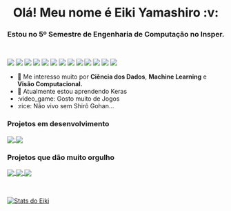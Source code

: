 <strong>
<h1 align="center"> Olá! Meu nome é Eiki Yamashiro :v: </h1>
<h3 align="center"> Estou no 5º Semestre de Engenharia de Computação no Insper.</h3>
</strong>
<br />

![](https://img.shields.io/badge/-Python-informational?style=flat&logo=python&logoColor=white&color=F7D146)
![](https://img.shields.io/badge/-Java-informational?style=flat&logo=java&logoColor=white&color=477EDD)
![](https://img.shields.io/badge/-Flutter-informational?style=flat&logo=flutter&logoColor=white&color=8FBADD)
![](https://img.shields.io/badge/-HTML-informational?style=flat&logo=html5&logoColor=white&color=DD5800)
![](https://img.shields.io/badge/-CSS-informational?style=flat&logo=css3&logoColor=white&color=1003DD)
![](https://img.shields.io/badge/-MySQL-informational?style=flat&logo=mySQL&logoColor=white&color=42759C)
![](https://img.shields.io/badge/-GitHub-informational?style=flat&logo=github&logoColor=white&color=000000)
![](https://img.shields.io/badge/-ROS-informational?style=flat&logo=ROS&logoColor=white&color=DD6800)
![](https://img.shields.io/badge/-JavaScript-informational?style=flat&logo=JavaScript&javascriptColor=white&color=000000)
![](https://img.shields.io/badge/-Gatsby-informational?style=flat&logo=Gatsby&gatsbyColor=white&color=d6b6d9)
![](https://img.shields.io/badge/-React-informational?style=flat&logo=React&reactColor=white&color=dfe6e8)
![](https://img.shields.io/badge/-VHDL-informational?style=flat&logo=VHDL&vhdlColor=white&color=2f7a7a)
![](https://img.shields.io/badge/-C-informational?style=flat&logo=C&c=white&color=e86a64)

<ul>
  <li>🤖 Me interesso muito por <strong>Ciência dos Dados</strong>, <strong>Machine Learning</strong> e <strong>Visão Computacional.</strong></li>
  <li>🧠 Atualmente estou aprendendo Keras</li>
  <li>:video_game: Gosto muito de Jogos</li>
  <li>:rice: Não vivo sem Shirô Gohan...</li>
</ul>

### Projetos em desenvolvimento

<a href="https://github.com/EikiYamashiro/AM_MODULATION">
  <img align="center" src="https://github-readme-stats.vercel.app/api/pin/?username=EikiYamashiro&repo=AM_MODULATION" />
</a>

<a href="https://github.com/EikiYamashiro/IC_ComputerVision">
  <img align="center" src="https://github-readme-stats.vercel.app/api/pin/?username=EikiYamashiro&repo=IC_ComputerVision" />
</a>

### Projetos que dão muito orgulho

<a href="https://github.com/EikiYamashiro/Games_Sales_Regression">
  <img align="center" src="https://github-readme-stats.vercel.app/api/pin/?username=EikiYamashiro&repo=Games_Sales_Regression" />
</a>

<a href="https://github.com/EikiYamashiro/Neural_Network_Hello_World">
  <img align="center" src="https://github-readme-stats.vercel.app/api/pin/?username=EikiYamashiro&repo=Neural_Network_Hello_World" />
</a>

<a href="https://github.com/EikiYamashiro/CNN_Cats_Dogs">
  <img align="center" src="https://github-readme-stats.vercel.app/api/pin/?username=EikiYamashiro&repo=CNN_Cats_Dogs" />
</a>

<br />
<br />
<br />

[![Stats do Eiki](https://github-readme-stats.vercel.app/api?username=EikiYamashiro&count_private=true&show_icons=true&theme=dracula)](https://github.com/EikiYamashiro/EikiYamashiro)


